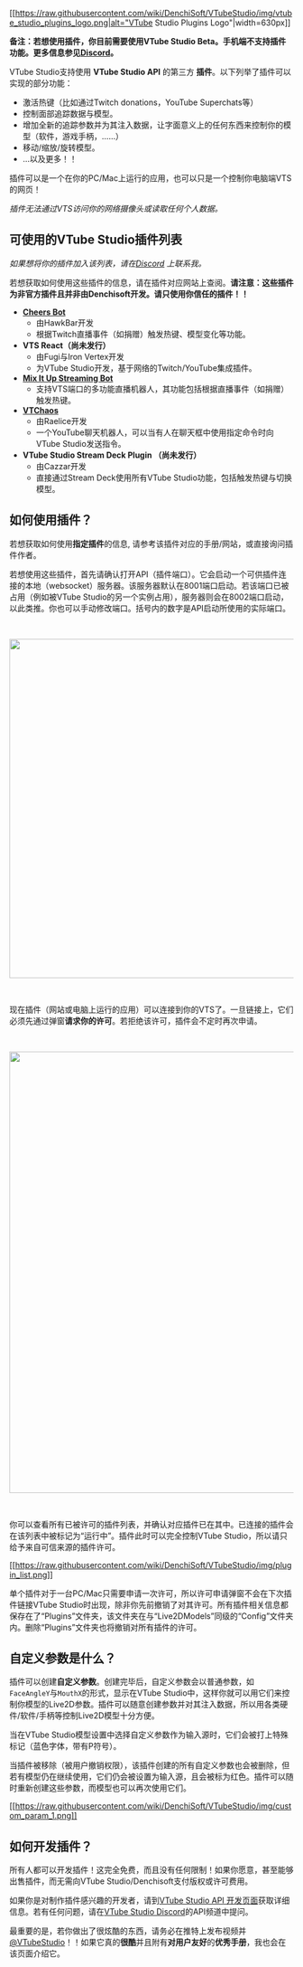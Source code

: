 [[https://raw.githubusercontent.com/wiki/DenchiSoft/VTubeStudio/img/vtube_studio_plugins_logo.png|alt="VTube Studio Plugins Logo"|width=630px]]

**备注：若想使用插件，你目前需要使用VTube Studio Beta。手机端不支持插件功能。更多信息参见[Discord](https://discord.gg/VTubeStudio)。**

VTube Studio支持使用 **VTube Studio API** 的第三方 **插件**。以下列举了插件可以实现的部分功能：
* 激活热键（比如通过Twitch donations，YouTube Superchats等）
* 控制面部追踪数据与模型。
* 增加全新的追踪参数并为其注入数据，让字面意义上的任何东西来控制你的模型（软件，游戏手柄，……）
* 移动/缩放/旋转模型。
* ...以及更多！！

插件可以是一个在你的PC/Mac上运行的应用，也可以只是一个控制你电脑端VTS的网页！

_插件无法通过VTS访问你的网络摄像头或读取任何个人数据。_

## 可使用的VTube Studio插件列表

_如果想将你的插件加入该列表，请在[Discord](https://discord.gg/VTubeStudio) 上联系我。_

若想获取如何使用这些插件的信息，请在插件对应网站上查阅。**请注意：这些插件为非官方插件且并非由Denchisoft开发。请只使用你信任的插件！！**
* **[Cheers Bot](https://cheers.hawk.bar/)**
  * 由HawkBar开发
  * 根据Twitch直播事件（如捐赠）触发热键、模型变化等功能。
* **VTS React（尚未发行）**
  * 由Fugi与Iron Vertex开发
  * 为VTube Studio开发，基于网络的Twitch/YouTube集成插件。
* **[Mix It Up Streaming Bot](https://mixitupapp.com/)**
  * 支持VTS端口的多功能直播机器人，其功能包括根据直播事件（如捐赠）触发热键。
* **[VTChaos](https://github.com/Raelice/VTchaos)**
  * 由Raelice开发
  * 一个YouTube聊天机器人，可以当有人在聊天框中使用指定命令时向VTube Studio发送指令。
* **VTube Studio Stream Deck Plugin （尚未发行）**
  * 由Cazzar开发
  * 直接通过Stream Deck使用所有VTube Studio功能，包括触发热键与切换模型。

## 如何使用插件？

若想获取如何使用**指定插件**的信息, 请参考该插件对应的手册/网站，或直接询问插件作者。

若想使用这些插件，首先请确认打开API（插件端口）。它会启动一个可供插件连接的本地（websocket）服务器。该服务器默认在8001端口启动。若该端口已被占用（例如被VTube Studio的另一个实例占用），服务器则会在8002端口启动，以此类推。你也可以手动修改端口。括号内的数字是API启动所使用的实际端口。

<br/>
<p align="center">
  <img src="https://raw.githubusercontent.com/wiki/DenchiSoft/VTubeStudio/img/plugins_on.png" width="600px"/>
</p>
<br/>

现在插件（网站或电脑上运行的应用）可以连接到你的VTS了。一旦链接上，它们必须先通过弹窗**请求你的许可**。若拒绝该许可，插件会不定时再次申请。

<br/>
<p align="center">
  <img src="https://raw.githubusercontent.com/wiki/DenchiSoft/VTubeStudio/img/plugin_permission.png" width="781px"/>
</p>
<br/>

你可以查看所有已被许可的插件列表，并确认对应插件已在其中。已连接的插件会在该列表中被标记为“运行中”。插件此时可以完全控制VTube Studio，所以请只给予来自可信来源的插件许可。

[[https://raw.githubusercontent.com/wiki/DenchiSoft/VTubeStudio/img/plugin_list.png]]

单个插件对于一台PC/Mac只需要申请一次许可，所以许可申请弹窗不会在下次插件链接VTube Studio时出现，除非你先前撤销了对其许可。所有插件相关信息都保存在了“Plugins”文件夹，该文件夹在与“Live2DModels”同级的“Config”文件夹内。删除“Plugins”文件夹也将撤销对所有插件的许可。

## 自定义参数是什么？

插件可以创建**自定义参数**。创建完毕后，自定义参数会以普通参数，如`FaceAngleY`与`MouthX`的形式，显示在VTube Studio中，这样你就可以用它们来控制你模型的Live2D参数。插件可以随意创建参数并对其注入数据，所以用各类硬件/软件/手柄等控制Live2D模型十分方便。 

当在VTube Studio模型设置中选择自定义参数作为输入源时，它们会被打上特殊标记（蓝色字体，带有P符号）。

当插件被移除（被用户撤销权限），该插件创建的所有自定义参数也会被删除，但若有模型仍在继续使用，它们仍会被设置为输入源，且会被标为红色。插件可以随时重新创建这些参数，而模型也可以再次使用它们。

[[https://raw.githubusercontent.com/wiki/DenchiSoft/VTubeStudio/img/custom_param_1.png]]

## 如何开发插件？

所有人都可以开发插件！这完全免费，而且没有任何限制！如果你愿意，甚至能够出售插件，而无需向VTube Studio/Denchisoft支付版权或许可费用。

如果你是对制作插件感兴趣的开发者，请到[VTube Studio API 开发页面](https://github.com/DenchiSoft/VTubeStudio/)获取详细信息。若有任何问题，请在[VTube Studio Discord](https://discord.gg/VTubeStudio)的API频道中提问。

最重要的是，若你做出了很炫酷的东西，请务必在推特上发布视频并[@VTubeStudio](https://twitter.com/VTubeStudio)！！如果它真的**很酷**并且附有**对用户友好**的**优秀手册**，我也会在该页面介绍它。